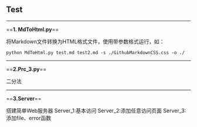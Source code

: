 ## Test

---


==**1. MdToHtml.py**==

将Markdown文件转换为HTML格式文件，使用带参数格式运行，如：

```
python MdToHtml.py test.md test2.md -s ./GithubMarkdownCSS.css -o ./
```

---

==**2.Prc_3.py**==

二分法

---


==**3.Server**==

搭建简单Web服务器
Server_1:基本访问
Server_2:添加任意访问页面
Server_3:添加file、error函数
